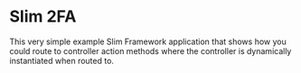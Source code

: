 # Slim 2FA

This very simple example Slim Framework application that shows how you could
route to controller action methods where the controller is dynamically
instantiated when routed to.
